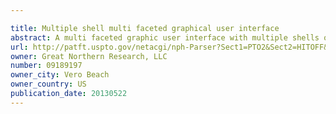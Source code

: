 ```yaml
---

title: Multiple shell multi faceted graphical user interface
abstract: A multi faceted graphic user interface with multiple shells or layers may be provided for interaction with a user to speech enable interaction with applications and processes that do not necessarily have native support for speech input. The shells may be components of an operating system or of a parent application which supports such shells. Each shell has multiple facets for displaying applications and processes, and typically speech and other input is directed the application or process in the facet which has focus within the active shell. These multiple shells lend themselves to grouping of input or grouping of related applications and processes. For example, input from a speech recognizer, a mouse and a keyboard may each be directed at different shells; or a user may group related windows within various shells, such that all documents are displayed in one shell and all windows of an instant messaging application are displayed in another, thereby enabling better organization of work and work flow.
url: http://patft.uspto.gov/netacgi/nph-Parser?Sect1=PTO2&Sect2=HITOFF&p=1&u=%2Fnetahtml%2FPTO%2Fsearch-adv.htm&r=1&f=G&l=50&d=PALL&S1=09189197&OS=09189197&RS=09189197
owner: Great Northern Research, LLC
number: 09189197
owner_city: Vero Beach
owner_country: US
publication_date: 20130522
---
```

